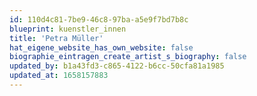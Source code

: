 ```yaml
---
id: 110d4c81-7be9-46c8-97ba-a5e9f7bd7b8c
blueprint: kuenstler_innen
title: 'Petra Müller'
hat_eigene_website_has_own_website: false
biographie_eintragen_create_artist_s_biography: false
updated_by: b1a43fd3-c865-4122-b6cc-50cfa81a1985
updated_at: 1658157883
---
```

